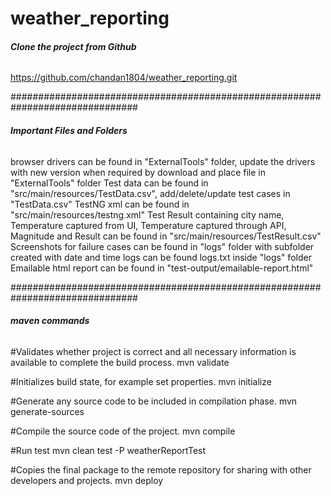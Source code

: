 # weather_reporting
###### **Clone the project from Github**
https://github.com/chandan1804/weather_reporting.git

###############################################################################

###### **Important Files and Folders**
browser drivers can be found in "ExternalTools" folder, update the drivers with new version when required by download and place file in "ExternalTools" folder
Test data can be found in "src/main/resources/TestData.csv", add/delete/update test cases in "TestData.csv"
TestNG xml can be found in "src/main/resources/testng.xml"
Test Result containing city name, Temperature captured from UI, Temperature captured through API, Magnitude and Result can be found in "src/main/resources/TestResult.csv"
Screenshots for failure cases can be found in "logs" folder with subfolder created with date and time
logs can be found logs.txt inside "logs" folder
Emailable html report can be found in "test-output/emailable-report.html"

###############################################################################

###### **maven commands**
#Validates whether project is correct and all necessary information is available to complete the build process.
mvn validate

#Initializes build state, for example set properties.
mvn initialize

#Generate any source code to be included in compilation phase.
mvn generate-sources

#Compile the source code of the project.
mvn compile

#Run test
mvn clean test -P weatherReportTest

#Copies the final package to the remote repository for sharing with other developers and projects.
mvn deploy